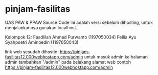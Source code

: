 # pinjam-fasilitas
UAS PAW & PPAW
Source Code Ini adalah versi sebelum dihosting, untuk menjalankannya gunakan localhost.

Kelompok 12:
Faadlilah Ahmad Purwanto (1197050034)
Fellia Ayu Syahpoetri Aminoedin (1197050043)


link web sesudah dihostin: https://pinjam-fasilitas12.000webhostapp.com/admin
untuk masuk admin ke halaman admin tambahkan "/admin" pada belakang alamat web contoh https://pinjam-fasilitas12.000webhostapp.com/admin
